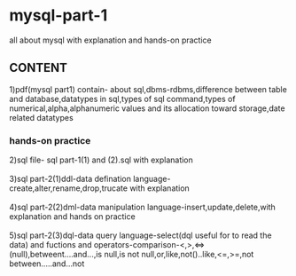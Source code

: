 # mysql-part-1
all about mysql with explanation and hands-on practice
## CONTENT
1)pdf(mysql part1) contain- about sql,dbms-rdbms,difference between table and database,datatypes in sql,types of sql command,types of numerical,alpha,alphanumeric values 
and its allocation toward storage,date related datatypes  <br />

### hands-on practice
2)sql file- sql part-1(1) and (2).sql  with explanation  <br />  <br />
3)sql part-2(1)ddl-data defination language-create,alter,rename,drop,trucate with explanation  <br />  <br />
4)sql part-2(2)dml-data manipulation language-insert,update,delete,with explanation and hands on practice  <br />  <br />
5)sql part-2(3)dql-data query language-select(dql useful for to read the data) and fuctions and operators-comparison-<,>,<=>(null),betweent....and...,is null,is not null,or,like,not()..like,<=,>=,not between.....and...not
